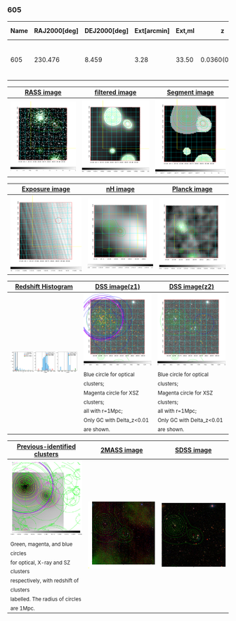 <div STYLE="page-break-after: always;"></div>

### 605

|Name|RAJ2000[deg]|DEJ2000[deg] |Ext[arcmin]| Ext,ml | z | z_src| C|GC(XSZ,Delta_z<0.01)| GC(OPT,Delta_z<0.01)|GC| R_sig[arcmin] | R500[arcmin] | R500[Mpc]| CRsig[c/s] | CR500[c/s] |L500[1E44 erg/s]|F500[1E-12 erg/s/cm^2]| M500[1E14 Msun]|Tx[keV]|Cnt_sig|Beta|Rc[arcmin]|Comment|Alias|
|---|---|---|---|---|---|------|---|--------|---------|----------|---|---|---|---|---|---|---|---|---|---|---|---|---|---|
|605| 230.476| 8.459| 3.28| 33.50| 0.0360(0.005)| z1, z_opt| S| -| N| A, C, F20, N, W| 24.700| 18.578| 0.798| 0.866(0.080)| 0.883(0.076)| 0.482(0.050)| 16.062(1.661)| 1.49(0.08)| 2.77(0.09)| 739.0| 0.781(-0.210+0.160)| 20.912(-6.905+4.269)| -| t148|

|[RASS image](../image/605/605_img.pdf)|[filtered image](../image/605/605_fil.pdf)|[Segment image](../image/605/605_seg.pdf)|
|-------------------|--------------------|-------------------|
| <img src="../image/605/605_img.png" width="300">  | <img src="../image/605/605_fil.png" width="300">   | <img src="../image/605/605_seg.png" width="300">  |

|[Exposure image](../image/605/605_mex.pdf)| [nH image](../image/605/605_nh.pdf)| [Planck image](../image/605/605_p.pdf)|
|-------------------|--------------------|-------------------|
|<img src="../image/605/605_mex.png" width="300">   | <img src="../image/605/605_nh.png" width="300">    | <img src="../image/605/605_p.png" width="300"> |

|[Redshift Histogram](../image/605/605_zg.pdf) | [DSS image(z1)](../image/605/605_dss_z1.pdf)      |  [DSS image(z2)](../image/605/605_dss_z2.pdf)    |
|-------------------|--------------------|-------------------|
|<img src="../image/605/605_zg.png" width="300"> |<img src="../image/605/605_dss_z1.png" width="300"> <sub><br>Blue circle for optical clusters; <br>Magenta circle for XSZ clusters; <br>all with r=1Mpc; <br>Only GC with Delta_z<0.01 are shown. </sub>| <img src="../image/605/605_dss_z2.png" width="300"><sub><br>Blue circle for optical clusters; <br>Magenta circle for XSZ clusters; <br>all with r=1Mpc; <br>Only GC with Delta_z<0.01 are shown. </sub> |

|[Previous-identified clusters](../image/605/605_gc.pdf) | [2MASS image](../image/605/605_2mass.pdf)      |[SDSS image](../image/605/605_sdss.pdf)   |
|-------------------|-------------------|-------------------|
|<img src=../image/605/605_gc.png width="300"> <br><sub>Green, magenta, and blue circles <br>for optical, X-ray and SZ clusters <br>respectively, with redshift of clusters <br>labelled. The radius of circles <br>are 1Mpc.</sub>|<img src="../image/605/605_2mass.png" width="300">  | <img src="../image/605/605_sdss.png" width="300">  |




